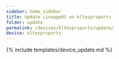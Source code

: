 ```yaml
---
sidebar: home_sidebar
title: Update LineageOS on kltesprsports
folder: update
permalink: /devices/kltesprsports/update/
device: kltesprsports
---
```

{% include templates/device_update.md %}

